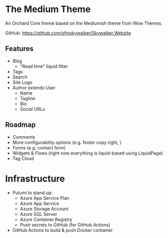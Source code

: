 # The Medium Theme

An Orchard Core theme based on the Mediumish theme from Wow Themes.

GitHub: https://github.com/sfmskywalker/Skywalker.Website

## Features

* Blog
	- "Read time" liquid filter
* Tags
* Search
* Site Logo
* Author extends User
	- Name
	- Tagline
	- Bio
	- Social URLs

## Roadmap

* Comments
* More configurability options (e.g. footer copy right, )
* Forms (e.g. contact form)
* Widgets & Flows (right now everything is liquid-based using LiquidPage)
* Tag Cloud

# Infrastructure

* Pulumi to stand up:
    - Azure App Service Plan
    - Azure App Service
    - Azure Storage Account
    - Azure SQL Server
    - Azure Container Registry
    - Push secrets to GitHub (for GitHub Actions)
* GitHub Actions to build & push Docker container